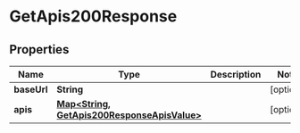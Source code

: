 

# GetApis200Response


## Properties

| Name | Type | Description | Notes |
|------------ | ------------- | ------------- | -------------|
|**baseUrl** | **String** |  |  [optional] |
|**apis** | [**Map&lt;String, GetApis200ResponseApisValue&gt;**](GetApis200ResponseApisValue.md) |  |  [optional] |



